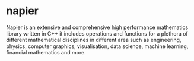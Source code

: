# napier 
Napier is an extensive and comprehensive high performance mathematics library written in C++
it includes operations and functions for a plethora of different mathematical disciplines
in different area such as engineering, physics, computer graphics, visualisation, data science,
machine learning, financial mathematics and more.
